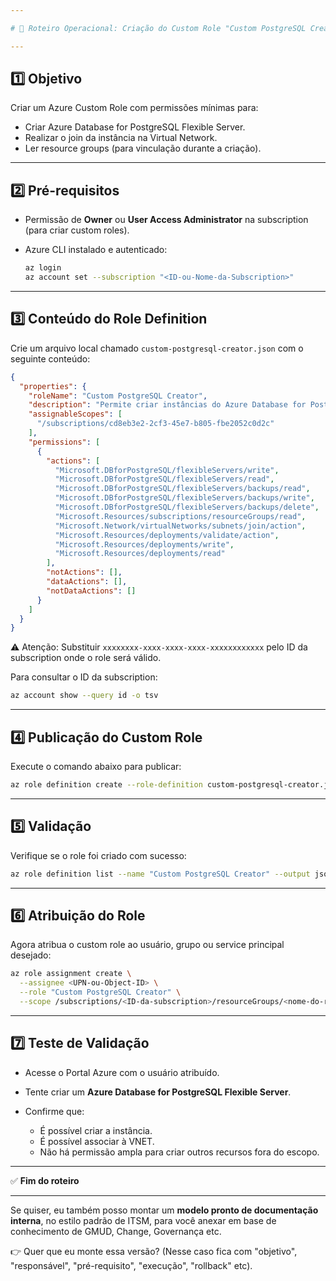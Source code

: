 ```yaml
---

# 🎯 Roteiro Operacional: Criação do Custom Role "Custom PostgreSQL Creator" no Azure

---
```


## 1️⃣ Objetivo

Criar um Azure Custom Role com permissões mínimas para:

* Criar Azure Database for PostgreSQL Flexible Server.
* Realizar o join da instância na Virtual Network.
* Ler resource groups (para vinculação durante a criação).

---

## 2️⃣ Pré-requisitos

* Permissão de **Owner** ou **User Access Administrator** na subscription (para criar custom roles).
* Azure CLI instalado e autenticado:

  ```bash
  az login
  az account set --subscription "<ID-ou-Nome-da-Subscription>"
  ```

---

## 3️⃣ Conteúdo do Role Definition

Crie um arquivo local chamado `custom-postgresql-creator.json` com o seguinte conteúdo:

```json
{
  "properties": {
    "roleName": "Custom PostgreSQL Creator",
    "description": "Permite criar instâncias do Azure Database for PostgreSQL Flexible Server e associar à rede.",
    "assignableScopes": [
      "/subscriptions/cd8eb3e2-2cf3-45e7-b805-fbe2052c0d2c"
    ],
    "permissions": [
      {
        "actions": [
          "Microsoft.DBforPostgreSQL/flexibleServers/write",
          "Microsoft.DBforPostgreSQL/flexibleServers/read",
          "Microsoft.DBforPostgreSQL/flexibleServers/backups/read",
          "Microsoft.DBforPostgreSQL/flexibleServers/backups/write",
          "Microsoft.DBforPostgreSQL/flexibleServers/backups/delete",
          "Microsoft.Resources/subscriptions/resourceGroups/read",
          "Microsoft.Network/virtualNetworks/subnets/join/action",
          "Microsoft.Resources/deployments/validate/action",
          "Microsoft.Resources/deployments/write",
          "Microsoft.Resources/deployments/read"
        ],
        "notActions": [],
        "dataActions": [],
        "notDataActions": []
      }
    ]
  }
}

```

⚠ Atenção: Substituir `xxxxxxxx-xxxx-xxxx-xxxx-xxxxxxxxxxxx` pelo ID da subscription onde o role será válido.

Para consultar o ID da subscription:

```bash
az account show --query id -o tsv
```

---

## 4️⃣ Publicação do Custom Role

Execute o comando abaixo para publicar:

```bash
az role definition create --role-definition custom-postgresql-creator.json
```

---

## 5️⃣ Validação

Verifique se o role foi criado com sucesso:

```bash
az role definition list --name "Custom PostgreSQL Creator" --output json
```

---

## 6️⃣ Atribuição do Role

Agora atribua o custom role ao usuário, grupo ou service principal desejado:

```bash
az role assignment create \
  --assignee <UPN-ou-Object-ID> \
  --role "Custom PostgreSQL Creator" \
  --scope /subscriptions/<ID-da-subscription>/resourceGroups/<nome-do-resource-group>
```

---

## 7️⃣ Teste de Validação

* Acesse o Portal Azure com o usuário atribuído.
* Tente criar um **Azure Database for PostgreSQL Flexible Server**.
* Confirme que:

  * É possível criar a instância.
  * É possível associar à VNET.
  * Não há permissão ampla para criar outros recursos fora do escopo.

---

✅ **Fim do roteiro**

---

Se quiser, eu também posso montar um **modelo pronto de documentação interna**, no estilo padrão de ITSM, para você anexar em base de conhecimento de GMUD, Change, Governança etc.

👉 Quer que eu monte essa versão?
(Nesse caso fica com "objetivo", "responsável", "pré-requisito", "execução", "rollback" etc).
